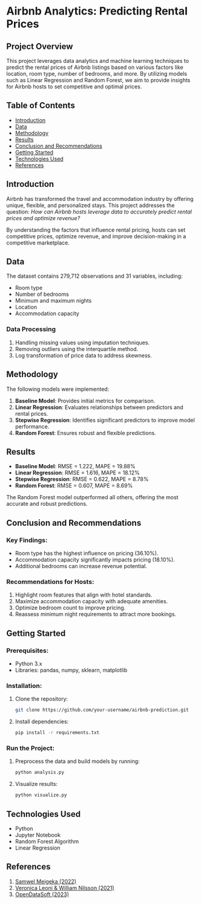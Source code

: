 
# Airbnb Analytics: Predicting Rental Prices

## Project Overview
This project leverages data analytics and machine learning techniques to predict the rental prices of Airbnb listings based on various factors like location, room type, number of bedrooms, and more. By utilizing models such as Linear Regression and Random Forest, we aim to provide insights for Airbnb hosts to set competitive and optimal prices.

## Table of Contents
- [Introduction](#introduction)
- [Data](#data)
- [Methodology](#methodology)
- [Results](#results)
- [Conclusion and Recommendations](#conclusion-and-recommendations)
- [Getting Started](#getting-started)
- [Technologies Used](#technologies-used)
- [References](#references)

## Introduction
Airbnb has transformed the travel and accommodation industry by offering unique, flexible, and personalized stays. This project addresses the question: *How can Airbnb hosts leverage data to accurately predict rental prices and optimize revenue?*

By understanding the factors that influence rental pricing, hosts can set competitive prices, optimize revenue, and improve decision-making in a competitive marketplace.

## Data
The dataset contains 279,712 observations and 31 variables, including:
- Room type
- Number of bedrooms
- Minimum and maximum nights
- Location
- Accommodation capacity

### Data Processing
1. Handling missing values using imputation techniques.
2. Removing outliers using the interquartile method.
3. Log transformation of price data to address skewness.

## Methodology
The following models were implemented:
1. **Baseline Model**: Provides initial metrics for comparison.
2. **Linear Regression**: Evaluates relationships between predictors and rental prices.
3. **Stepwise Regression**: Identifies significant predictors to improve model performance.
4. **Random Forest**: Ensures robust and flexible predictions.

## Results
- **Baseline Model**: RMSE = 1.222, MAPE = 19.88%
- **Linear Regression**: RMSE = 1.616, MAPE = 18.12%
- **Stepwise Regression**: RMSE = 0.622, MAPE = 8.78%
- **Random Forest**: RMSE = 0.607, MAPE = 8.69%

The Random Forest model outperformed all others, offering the most accurate and robust predictions.

## Conclusion and Recommendations
### Key Findings:
- Room type has the highest influence on pricing (36.10%).
- Accommodation capacity significantly impacts pricing (18.10%).
- Additional bedrooms can increase revenue potential.

### Recommendations for Hosts:
1. Highlight room features that align with hotel standards.
2. Maximize accommodation capacity with adequate amenities.
3. Optimize bedroom count to improve pricing.
4. Reassess minimum night requirements to attract more bookings.

## Getting Started
### Prerequisites:
- Python 3.x
- Libraries: pandas, numpy, sklearn, matplotlib

### Installation:
1. Clone the repository:
   ```bash
   git clone https://github.com/your-username/airbnb-prediction.git
   ```
2. Install dependencies:
   ```bash
   pip install -r requirements.txt
   ```

### Run the Project:
1. Preprocess the data and build models by running:
   ```bash
   python analysis.py
   ```
2. Visualize results:
   ```bash
   python visualize.py
   ```

## Technologies Used
- Python
- Jupyter Notebook
- Random Forest Algorithm
- Linear Regression

## References
1. [Samwel Meigeka (2022)](https://doi.org/10.22158/ibes.v4n1p26)
2. [Veronica Leoni & William Nilsson (2021)](https://doi.org/10.1016/j.ijhm.2021.102914)
3. [OpenDataSoft (2023)](https://data.opendatasoft.com/explore/dataset/airbnb-listings%40public/table)
